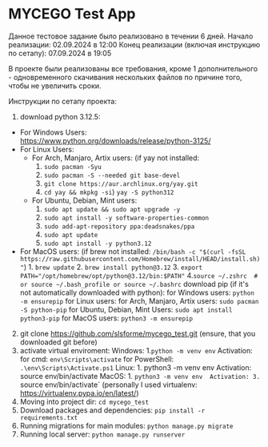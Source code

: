 # MYCEGO Test App

Данное тестовое задание было реализовано в течении 6 дней.
Начало реализации: 02.09.2024 в 12:00
Конец реализации (включая инструкцию по сетапу): 07.09.2024 в 19:05

В проекте были реализованы все требования, кроме 1 дополнительного - одновременного скачивания нескольких файлов по причине того,
чтобы не увеличить сроки. 

Инструкции по сетапу проекта:
1. download python 3.12.5:
- For Windows Users: https://www.python.org/downloads/release/python-3125/
- For Linux Users: 
	- For Arch, Manjaro, Artix users:
		 (if yay not installed: 
		 1. `sudo pacman -Syu`
		 2. `sudo pacman -S --needed git base-devel`
		 3. `git clone https://aur.archlinux.org/yay.git`
		 4.  `cd yay && mkpkg -si`)
		`yay -S python312`
	- For Ubuntu, Debian, Mint users: 
		1. `sudo apt update && sudo apt upgrade -y`
		2. `sudo apt install -y software-properties-common`
		3. `sudo add-apt-repository ppa:deadsnakes/ppa`
		4. `sudo apt update`
		5. `sudo apt install -y python3.12`
- For MacOS users:
		(if brew not installed: `/bin/bash -c "$(curl -fsSL https://raw.githubusercontent.com/Homebrew/install/HEAD/install.sh)"`)
		1. `brew update`
		2. `brew install python@3.12`
		3. `export PATH="/opt/homebrew/opt/python@3.12/bin:$PATH"`
		4.`source ~/.zshrc  # or source ~/.bash_profile or source ~/.bashrc`
download pip (if it's not automatically downloaded with python):
	for Windows users:
		`python -m ensurepip`
	for Linux users:
		for Arch, Manjaro, Artix users:
			`sudo pacman -S python-pip`
		for Ubuntu, Debian, Mint Users:
			`sudo apt install python3-pip`
	for MacOS users:
		`python3 -m ensurepip`
2. git clone https://github.com/slsforme/mycego_test.git (ensure, that you downloaded git before)
3. activate virtual enviroment:
		Windows:
			1.`python -m venv env`
			Activation:			
			for cmd:
				`env\Scripts\activate`
			for PowerShell:
				`.\env\Scripts\Activate.ps1`
		Linux:
			1. python3 -m venv env
			Activation:
			source env/bin/activate
		MacOS:
			1. `python3 -m venv env 
			Activation:
			3. `source env/bin/activate`
	(personally I used virtualenv: https://virtualenv.pypa.io/en/latest/)
1. Moving into project dir:
	`cd mycego_test`
5. Download packages and dependencies:
	`pip install -r requirements.txt`
6. Running migrations for main modules:
	`python manage.py migrate`
7. Running local server: 
    `python manage.py runserver`

	 




